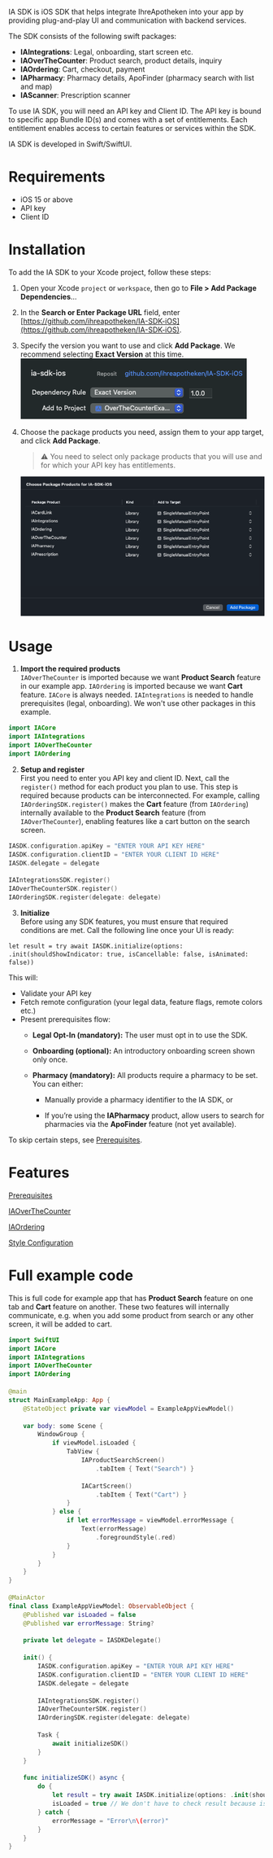 IA SDK is iOS SDK that helps integrate IhreApotheken into your app by providing plug-and-play UI and communication with backend services.

The SDK consists of the following swift packages:
* **IAIntegrations**: Legal, onboarding, start screen etc.
* **IAOverTheCounter**: Product search, product details, inquiry
* **IAOrdering**: Cart, checkout, payment
* **IAPharmacy**: Pharmacy details, ApoFinder (pharmacy search with list and map)
* **IAScanner**: Prescription scanner

To use IA SDK, you will need an API key and Client ID. The API key is bound to specific app Bundle ID(s) and comes with a set of entitlements. Each entitlement enables access to certain features or services within the SDK.

IA SDK is developed in Swift/SwiftUI.

# Requirements

* iOS 15 or above
* API key
* Client ID


# Installation

To add the IA SDK to your Xcode project, follow these steps:

1.  Open your Xcode `project` or `workspace`, then go to **File > Add Package Dependencies**…
    
2.  In the **Search or Enter Package URL** field, enter [https://github.com/ihreapotheken/IA-SDK-iOS](https://github.com/ihreapotheken/IA-SDK-iOS).
    
3.  Specify the version you want to use and click **Add Package**. We recommend selecting **Exact Version** at this time.  
    ![](docs/resources/installation_1.png)
    
4.  Choose the package products you need, assign them to your app target, and click **Add Package**.
    
    > ⚠️ You need to select only package products that you will use and for which your API key has entitlements.

    ![](docs/resources/installation_2.png)
    

# Usage
1. **Import the required products**  
`IAOverTheCounter` is imported because we want **Product Search** feature in our example app. `IAOrdering` is imported because we want **Cart** feature. `IACore` is always needed. `IAIntegrations` is needed to handle prerequisites (legal, onboarding). We won't use other packages in this example.

```swift
import IACore
import IAIntegrations
import IAOverTheCounter
import IAOrdering
```

2. **Setup and register**  
First you need to enter you API key and client ID. 
Next, call the `register()` method for each product you plan to use. This step is required because products can be interconnected. For example, calling `IAOrderingSDK.register()` makes the **Cart** feature (from `IAOrdering`) internally available to the **Product Search** feature (from `IAOverTheCounter`), enabling features like a cart button on the search screen.
```swift
IASDK.configuration.apiKey = "ENTER YOUR API KEY HERE"
IASDK.configuration.clientID = "ENTER YOUR CLIENT ID HERE"
IASDK.delegate = delegate
    
IAIntegrationsSDK.register()
IAOverTheCounterSDK.register()
IAOrderingSDK.register(delegate: delegate)
```
3. **Initialize**  
Before using any SDK features, you must ensure that required conditions are met. Call the following line once your UI is ready:
```
let result = try await IASDK.initialize(options: .init(shouldShowIndicator: true, isCancellable: false, isAnimated: false))
```
This will:
* Validate your API key
* Fetch remote configuration (your legal data, feature flags, remote colors etc.)
* Present prerequisites flow: 
    *   **Legal Opt-In (mandatory):** The user must opt in to use the SDK.
    
    *   **Onboarding (optional):** An introductory onboarding screen shown only once.
    
    *   **Pharmacy (mandatory):** All products require a pharmacy to be set. You can either:
    
        *   Manually provide a pharmacy identifier to the IA SDK, or
        
        *   If you’re using the **IAPharmacy** product, allow users to search for pharmacies via the **ApoFinder** feature (not yet available).

To skip certain steps, see [Prerequisites](./docs/Prerequisites.md).

# Features

[Prerequisites](./docs/Prerequisites.md)  

[IAOverTheCounter](./docs/IAOverTheCounter.md)  

[IAOrdering](./docs/IAOrdering.md)  

[Style Configuration](./docs/StyleConfiguration.md)  


# Full example code
This is full code for example app that has **Product Search** feature on one tab and **Cart** feature on another. These two features will internally communicate, e.g. when you add some product from search or any other screen, it will be added to cart.

```swift
import SwiftUI
import IACore
import IAIntegrations
import IAOverTheCounter
import IAOrdering

@main
struct MainExampleApp: App {
    @StateObject private var viewModel = ExampleAppViewModel()
        
    var body: some Scene {
        WindowGroup {
            if viewModel.isLoaded {
                TabView {   
                    IAProductSearchScreen()
                        .tabItem { Text("Search") }
                    
                    IACartScreen()
                        .tabItem { Text("Cart") }
                }
            } else {
                if let errorMessage = viewModel.errorMessage {
                    Text(errorMessage)
                        .foregroundStyle(.red)
                }
            }
        }
    }
}

@MainActor
final class ExampleAppViewModel: ObservableObject {
    @Published var isLoaded = false
    @Published var errorMessage: String?

    private let delegate = IASDKDelegate()
    
    init() {
        IASDK.configuration.apiKey = "ENTER YOUR API KEY HERE"
        IASDK.configuration.clientID = "ENTER YOUR CLIENT ID HERE"
        IASDK.delegate = delegate
        
        IAIntegrationsSDK.register()
        IAOverTheCounterSDK.register()
        IAOrderingSDK.register(delegate: delegate)
        
        Task {
            await initializeSDK()
        }
    }
    
    func initializeSDK() async {
        do {
            let result = try await IASDK.initialize(options: .init(shouldShowIndicator: true, isCancellable: false, isAnimated: false))
            isLoaded = true // We don't have to check result because isCancellable is true, otherwise you need to check result.didAgreeToLegalNotice and result.pharmacyID
        } catch {
            errorMessage = "Error\n\(error)"
        }
    }
}
```
